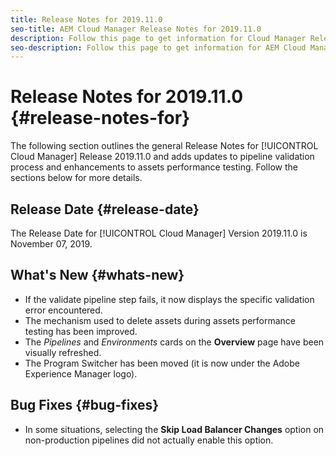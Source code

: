 ```yaml
---
title: Release Notes for 2019.11.0
seo-title: AEM Cloud Manager Release Notes for 2019.11.0
description: Follow this page to get information for Cloud Manager Release 2019.11.0.
seo-description: Follow this page to get information for AEM Cloud Manager Release 2019.11.0.
---
```

# Release Notes for 2019.11.0 {#release-notes-for}

The following section outlines the general Release Notes for [!UICONTROL Cloud Manager] Release 2019.11.0 and adds updates to pipeline validation process and enhancements to assets performance testing.
Follow the sections below for more details.

## Release Date {#release-date}

The Release Date for [!UICONTROL Cloud Manager] Version 2019.11.0 is November 07, 2019.

## What's New {#whats-new}

* If the validate pipeline step fails, it now displays the specific validation error encountered.
* The mechanism used to delete assets during assets performance testing has been improved.
* The *Pipelines* and *Environments* cards on the **Overview** page have been visually refreshed.
* The Program Switcher has been moved (it is now under the Adobe Experience Manager logo).

## Bug Fixes {#bug-fixes}

* In some situations, selecting the **Skip Load Balancer Changes** option on non-production pipelines did not actually enable this option.
